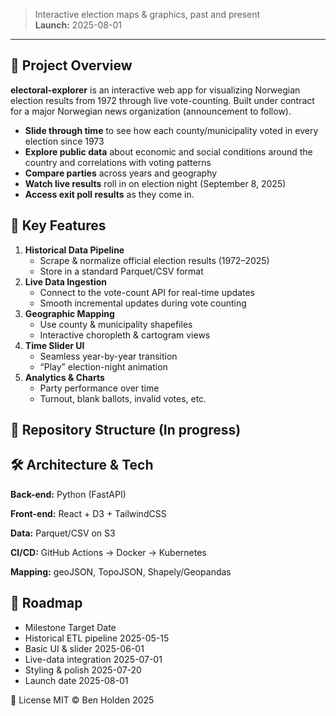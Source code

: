 > Interactive election maps & graphics, past and present  
> **Launch:** 2025-08-01
---
## 🚀 Project Overview

**electoral-explorer** is an interactive web app for visualizing Norwegian election results from 1972 through live vote-counting. Built under contract for a major Norwegian news organization (announcement to follow).

- **Slide through time** to see how each county/municipality voted in every election since 1973
- **Explore public data** about economic and social conditions around the country and correlations with voting patterns
- **Compare parties** across years and geography  
- **Watch live results** roll in on election night (September 8, 2025)
- **Access exit poll results** as they come in.

## 🎯 Key Features

1. **Historical Data Pipeline**  
   - Scrape & normalize official election results (1972–2025)  
   - Store in a standard Parquet/CSV format  
2. **Live Data Ingestion**  
   - Connect to the vote-count API for real-time updates  
   - Smooth incremental updates during vote counting  
3. **Geographic Mapping**  
   - Use county & municipality shapefiles  
   - Interactive choropleth & cartogram views  
4. **Time Slider UI**  
   - Seamless year-by-year transition  
   - “Play” election-night animation  
5. **Analytics & Charts**  
   - Party performance over time  
   - Turnout, blank ballots, invalid votes, etc.  

## 📂 Repository Structure (In progress)

##  🛠 Architecture & Tech

**Back-end:** Python (FastAPI)

**Front-end:** React + D3 + TailwindCSS

**Data:** Parquet/CSV on S3

**CI/CD:** GitHub Actions → Docker → Kubernetes

**Mapping:** geoJSON, TopoJSON, Shapely/Geopandas

## 📅 Roadmap
   -  Milestone	Target Date
   -  Historical ETL pipeline	2025-05-15
   -  Basic UI & slider	2025-06-01
   -  Live-data integration	2025-07-01
   -  Styling & polish	2025-07-20
   -  Launch date	2025-08-01


📄 License
MIT © Ben Holden 2025
